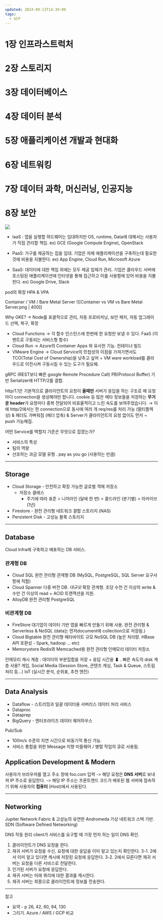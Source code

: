 ```yaml
---
updated: 2024-09-13T14:39:00
tags:
  - GCP
---
```

# 1장 인프라스트럭처
# 2장 스토리지
# 3장 데이터베이스
# 4장 데이터 분석
# 5장 애플리케이션 개발과 현대화
# 6장 네트워킹
# 7장 데이터 과학, 머신러닝, 인공지능
# 8장 보안


![](https://www.cloudflare.com/img/learning/serverless/glossary/platform-as-a-service-paas/saas-paas-iaas-diagram.svg)

- IaaS : 앱을 실행할 하드웨어는 임대하지만 OS, runtime, Data에 대해서는 사용자가 직접 관리할 책임. ex) GCE (Google Compute Engine), OpenStack

- PaaS: 가구를 제공하는 집을 임대. 기업은 자체 애플리케이션을 구축하는데 필요한 것에 비용을 지불한다. ex) App Engine, Cloud Run, Microsoft Azure

- SaaS: 데이터에 대한 책임 외에는 모두 제공 업체가 관리. 기업은 클라우드 서버에 호스팅된 애플리케이션에 인터넷을 통해 접근하고 이를 사용함에 있어 비용을 지불한다. ex) Google Drive, Slack

pod의 확장 
HPA & VPA

Container / VM / Bare Metal Server ![[Container vs VM vs Bare Metal Server.png | 400]]

Why GKE?
-> Node를 포괄적으로 관리, 자동 프로비저닝, 보안 패치, 자동 업그레이드 선택, 복구, 확장

- Cloud Functions -> 각 함수 인스턴스에 한번에 한 요청만 보낼 수 있다. FaaS (이벤트로 구동되는 서비스형 함수)
- Cloud Run -> Azure의 Container Apps 와 유사한 기능. 컨테이너 빌드
- VMware Engine -> Cloud Service의 민첩성의 이점을 가져가면서도 TCO(Total Cost of Ownership)을 낮추고 싶어 + VM ware workload를 클라우드로 이전시켜 구동시킬 수 있는 도구가 필요해.

gRPC (REST보다 빠른 google Remote Procedure Call)
PB(Protocol Buffer) 기반 Serializer에 HTTP/2를 결합. 

http/1.1은 기본적으로 클라이언트의 요청이 **올때만** 서버가 응답을 하는 구조로 매 요청마다 connection을 생성해야만 합니다. cookie 등 많은 메타 정보들을 저장하는 **무거운 header**가 요청마다 중복 전달되어 비효율적이고 느린 속도를 보여주었습니다. 
&rarr; 이에 http/2에서는 한 connection으로 동시에 여러 개 req/res를 처리 가능 (멀티플렉싱) & 헤더도 가벼워짐 (헤더 압축) & Server가 클라이언트의 요청 없이도 먼저 ~ push 가능해짐.

어떤 Service를 택할지 기준은 무엇으로 잡겠는가?
- 서비스의 특성
- 팀의 역량
- 선호하는 과금 모델 유형 . pay as you go (사용하는 만큼)

---
## Storage 
- Cloud Storage - 안전하고 확장 가능한 글로벌 객체 저장소
	- 저장소 클래스 
		- 주기에 따라 표준 > 니어라인 (달에 한 번) > 콜드라인 (분기별) > 아카이브 (1년)
- Firestore - 완전 관리형 네트워크 결합 스토리지 (NAS)
- Persistent Disk - 고성능 블록 스토리지

---
## Database
Cloud Infra에 구축하고 배포하는 DB 서비스.

### 관계형 DB
- Cloud SQL 
완전 관리형 관계형 DB (MySQL, PostgreSQL, SQL Server 요구사항에 적합)
- Cloud Spanner
다중 버전 DB. *대규모* 확장 관계형. 초당 수천 건 이상의 write & 수만 건 이상의 read + ACID 트랜잭션을 지원.
- AlloyDB
완전 관리형 PostgreSQL
### 비관계형 DB
- FireStore
대기업이 데이터 기반 앱을 빠르게 만들기 위해 사용. 완전 관리형 & Serverless & NoSQL (data는 먼저document에 collection으로 저장됨.)
- Cloud Bigtable
완전 관리형 페타바이트 규모 NoSQL DB (높은 처리량. HBase API 호환성 - Spark, hadoop ... etc)
- Memorystore
Redis와 Memcached용 완전 관리형 인메모리 데이터 저장소  

 인메모리 캐시 계층 : 데이터의 부분집합을 저장 + 응답 시간을 ⬇ . 빠른 속도의 disk 계층
 사용? 게임, Social Media (Session Store, 콘텐츠 캐싱, Task & Queue, 스트림 처리 등...) IoT (실시간 분석, 순위표, 추천 엔진)

---
## Data Analysis
- Dataflow - 스트리밍과 일괄 데이터용 서버리스 데이터 처리 서비스
- Dataproc
- Dataprep
- BigQuery - 엔터프라이즈 데이터 웨어하우스

Pub/Sub
- 100m/s 수준의 지연 시간으로 비동기적 통신 가능.
- 서비스 통합을 위한 Message 지향 미들웨어 / 병렬 작업의 큐로 사용됨.

## Application Development & Modern
사용자가 브라우저를 열고 주소 창에 foo.com 입력 -> 해당 요청은 **DNS 서버**로 보내져 IP 주소로 응답한다. -> 해당 IP 주소는 프론트엔드 코드가 배포된 웹 서버에 접속하기 위해 사용자의 **컴퓨터** (Host)에서 사용된다.

---
## Networking
Jupiter Network Fabric & 고성능의 유연한 Andromeda 가상 네트워크 스택 기반.
SDN (Software Defined Networking)

DNS 작동 원리
client가 서비스를 요구할 때 가장 먼저 하는 일이 DNS 확인.
1. 클라이언트가 DNS 요청을 한다.
2. 재귀 서버가 요청을 수신, 요청에 대한 응답을 이미 알고 있는지 확인한다. 
3-1. 2에서 이미 알고 있다면 캐시에 저장된 요청에 응답한다.
3-2. 2에서 모른다면 재귀 서버는 요청을 다른 서비스로 전달한다.
4. 인가된 서버가 요청에 응답한다.
5. 재귀 서버는 미래 쿼리에 대한 결과를 캐시한다.
6. 재귀 서버는 최종으로 클라이언트에 정보를 전송한다.

---
참고
- 요약 - p 26, 42, 60, 94, 130
- 그리기. Azure / AWS / GCP 비교